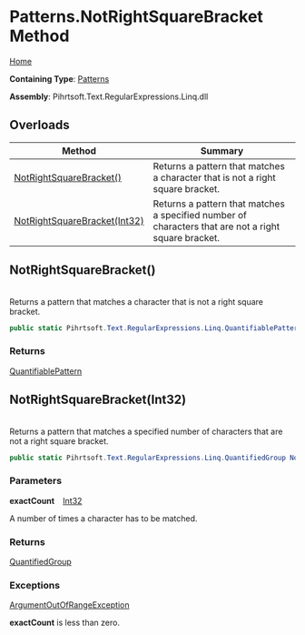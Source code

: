 # Patterns\.NotRightSquareBracket Method

[Home](../../../../../../README.md)

**Containing Type**: [Patterns](../README.md)

**Assembly**: Pihrtsoft\.Text\.RegularExpressions\.Linq\.dll

## Overloads

| Method | Summary |
| ------ | ------- |
| [NotRightSquareBracket()](#Pihrtsoft_Text_RegularExpressions_Linq_Patterns_NotRightSquareBracket) | Returns a pattern that matches a character that is not a right square bracket\. |
| [NotRightSquareBracket(Int32)](#Pihrtsoft_Text_RegularExpressions_Linq_Patterns_NotRightSquareBracket_System_Int32_) | Returns a pattern that matches a specified number of characters that are not a right square bracket\. |

## NotRightSquareBracket\(\) <a name="Pihrtsoft_Text_RegularExpressions_Linq_Patterns_NotRightSquareBracket"></a>

\
Returns a pattern that matches a character that is not a right square bracket\.

```csharp
public static Pihrtsoft.Text.RegularExpressions.Linq.QuantifiablePattern NotRightSquareBracket()
```

### Returns

[QuantifiablePattern](../../QuantifiablePattern/README.md)

## NotRightSquareBracket\(Int32\) <a name="Pihrtsoft_Text_RegularExpressions_Linq_Patterns_NotRightSquareBracket_System_Int32_"></a>

\
Returns a pattern that matches a specified number of characters that are not a right square bracket\.

```csharp
public static Pihrtsoft.Text.RegularExpressions.Linq.QuantifiedGroup NotRightSquareBracket(int exactCount)
```

### Parameters

**exactCount** &ensp; [Int32](https://docs.microsoft.com/en-us/dotnet/api/system.int32)

A number of times a character has to be matched\.

### Returns

[QuantifiedGroup](../../QuantifiedGroup/README.md)

### Exceptions

[ArgumentOutOfRangeException](https://docs.microsoft.com/en-us/dotnet/api/system.argumentoutofrangeexception)

**exactCount** is less than zero\.

